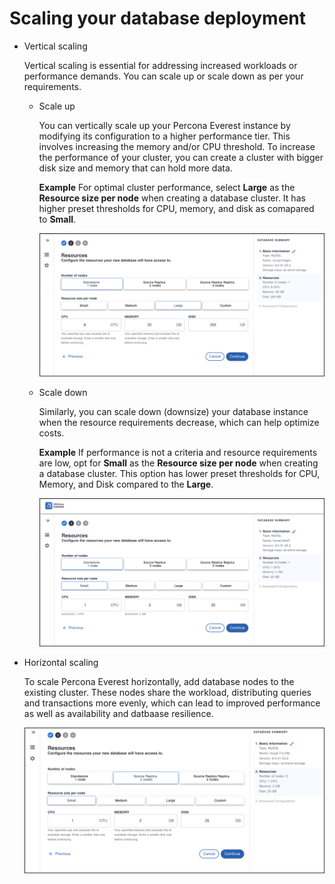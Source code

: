 # Scaling your database deployment

* Vertical scaling
            
    Vertical scaling is essential for addressing increased workloads or performance demands. You can scale up or scale down as per your requirements. 
        
    * Scale up

        You can vertically scale up your Percona Everest instance by modifying its configuration to a higher performance tier. This involves increasing the memory and/or CPU threshold. To increase the performance of your cluster, you can create a cluster with bigger disk size and memory that can hold more data.
        
        **Example**
        For optimal cluster performance, select **Large** as the **Resource size per node** when creating a database cluster. It has higher preset thresholds for CPU, memory, and disk as comapared to **Small**.
            
        ![!image](images/everest_scale_vertically_up.png)

    * Scale down 

        Similarly, you can scale down (downsize) your database instance when the resource requirements decrease, which can help optimize costs.
            
        **Example**
      If performance is not a criteria and resource requirements are low, opt for **Small** as the **Resource size per node** when creating a database cluster. This option has lower preset thresholds for CPU, Memory, and Disk compared to the **Large**.
        
        ![!image](images/everest_db_scaling.png)

* Horizontal scaling

    To scale Percona Everest horizontally, add database nodes to the existing cluster. These nodes share the workload, distributing queries and transactions more evenly, which can lead to improved performance as well as availability and datbaase resilience.

    ![!image](images/everest_scale_horizontally.png)






